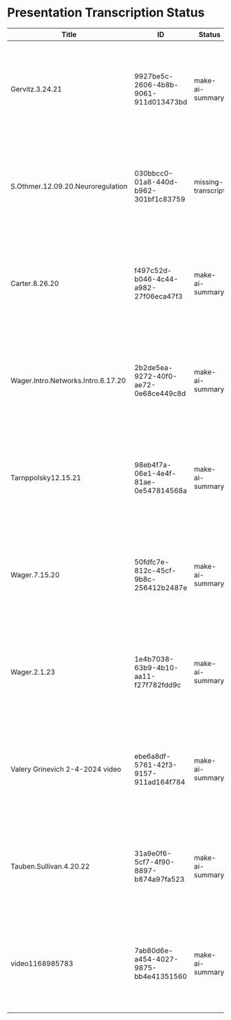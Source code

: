 # Presentation Transcription Status

| Title | ID | Status | Assets | Next Steps |
|-------|----|---------|---------|--------------------|
| Gervitz.3.24.21 | 9927be5c-2606-4b8b-9061-911d013473bd | make-ai-summary | transcript | 1. Generate AI summary from existing transcript<br>2. Run "generate-summary" command to process transcript |
| S.Othmer.12.09.20.Neuroregulation | 030bbcc0-01a8-440d-b962-301bf1c83759 | missing-transcript | None | 1. Create transcript from audio or video file<br>2. Run transcription process using media-processing pipeline |
| Carter.8.26.20 | f497c52d-b046-4c44-a982-27f06eca47f3 | make-ai-summary | transcript | 1. Generate AI summary from existing transcript<br>2. Run "generate-summary" command to process transcript |
| Wager.Intro.Networks.Intro.6.17.20 | 2b2de5ea-9272-40f0-ae72-0e68ce449c8d | make-ai-summary | transcript | 1. Generate AI summary from existing transcript<br>2. Run "generate-summary" command to process transcript |
| Tarnppolsky12.15.21 | 98eb4f7a-06e1-4e4f-81ae-0e547814568a | make-ai-summary | transcript | 1. Generate AI summary from existing transcript<br>2. Run "generate-summary" command to process transcript |
| Wager.7.15.20 | 50fdfc7e-812c-45cf-9b8c-256412b2487e | make-ai-summary | transcript | 1. Generate AI summary from existing transcript<br>2. Run "generate-summary" command to process transcript |
| Wager.2.1.23 | 1e4b7038-63b9-4b10-aa11-f27f782fdd9c | make-ai-summary | transcript | 1. Generate AI summary from existing transcript<br>2. Run "generate-summary" command to process transcript |
| Valery Grinevich 2-4-2024 video | ebe6a8df-5761-42f3-9157-911ad164f784 | make-ai-summary | transcript | 1. Generate AI summary from existing transcript<br>2. Run "generate-summary" command to process transcript |
| Tauben.Sullivan.4.20.22 | 31a9e0f6-5cf7-4f90-8897-b874a97fa523 | make-ai-summary | transcript | 1. Generate AI summary from existing transcript<br>2. Run "generate-summary" command to process transcript |
| video1168985783 | 7ab80d6e-a454-4027-9875-bb4e41351560 | make-ai-summary | transcript | 1. Generate AI summary from existing transcript<br>2. Run "generate-summary" command to process transcript |
